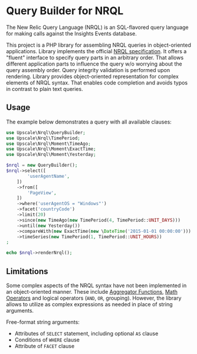 Query Builder for NRQL
======================

The New Relic Query Language (NRQL) is an SQL-flavored query language for making calls against the Insights Events database.

This project is a PHP library for assembling NRQL queries in object-oriented applications. Library implements the official [NRQL specification](https://docs.newrelic.com/docs/insights/new-relic-insights/using-new-relic-query-language/nrql-reference). It offers a "fluent" interface to specify query parts in an arbitrary order. That allows different application parts to influence the query w/o worrying about the query assembly order. Query integrity validation is performed upon rendering. Library provides object-oriented representation for complex elements of NRQL syntax. That enables code completion and avoids typos in contrast to plain text queries.

## Usage

The example below demonstrates a query with all available clauses:
```php
use Upscale\Nrql\QueryBuilder;
use Upscale\Nrql\TimePeriod;
use Upscale\Nrql\Moment\TimeAgo;
use Upscale\Nrql\Moment\ExactTime;
use Upscale\Nrql\Moment\Yesterday;

$nrql = new QueryBuilder();
$nrql->select([
        'userAgentName',
    ])
    ->from([
        'PageView',
    ])
    ->where('userAgentOS = "Windows"')
    ->facet('countryCode')
    ->limit(20)
    ->since(new TimeAgo(new TimePeriod(4, TimePeriod::UNIT_DAYS)))
    ->until(new Yesterday())
    ->compareWith(new ExactTime(new \DateTime('2015-01-01 00:00:00')))
    ->timeSeries(new TimePeriod(1, TimePeriod::UNIT_HOURS))
;

echo $nrql->renderNrql();
```

## Limitations

Some complex aspects of the NRQL syntax have not been implemented in an object-oriented manner. These include [Aggregator Functions](https://docs.newrelic.com/docs/insights/new-relic-insights/using-new-relic-query-language/nrql-reference#functions), [Math Operators](https://docs.newrelic.com/docs/insights/new-relic-insights/using-new-relic-query-language/nrql-math) and logical operators (`AND`, `OR`, grouping). However, the library allows to utilize as complex expressions as needed in place of string arguments.
 
Free-format string arguments:
- Attributes of `SELECT` statement, including optional `AS` clause
- Conditions of `WHERE` clause
- Attribute of `FACET` clause

